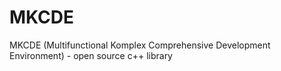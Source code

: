 # MKCDE
MKCDE (Multifunctional Komplex Comprehensive Development Environment) - open source c++ library
